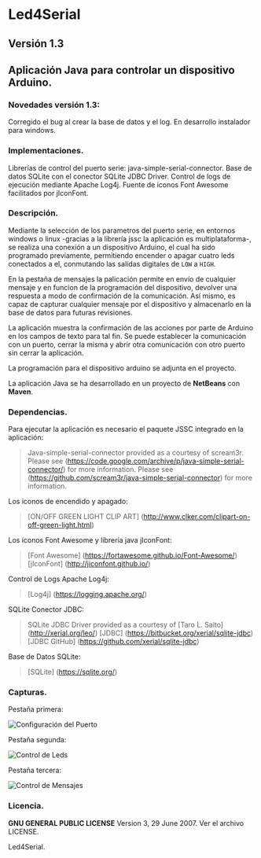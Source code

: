 # Led4Serial
## Versión 1.3
## Aplicación Java para controlar un dispositivo Arduino.

### Novedades versión 1.3:
Corregido el bug al crear la base de datos y el log.
En desarrollo instalador para windows.

### Implementaciones.
Librerías de control del puerto serie: java-simple-serial-connector.
Base de datos SQLite con el conector SQLite JDBC Driver.
Control de logs de ejecución mediante Apache Log4j.
Fuente de iconos Font Awesome facilitados por jIconFont.
 
### Descripción.
Mediante la selección de los parametros del puerto serie, en entornos
windows o linux -gracias a la librería jssc la aplicación es multiplataforma-, 
se realiza una conexión a un dispositivo Arduino, el cual ha sido
programado previamente, permitiendo encender o apagar cuatro leds conectados
a el, conmutando las salidas digitales de `LOW` a `HIGH`. 

En la pestaña de mensajes la palicación permite en envío de cualquier mensaje y
en funcion de la programación del dispositivo, devolver una respuesta a modo de
confirmación de la comunicación. Así mismo, es capaz de capturar cualquier mensaje
por el dispositivo y almacenarlo en la base de datos para futuras revisiones.

La aplicación muestra la confirmación de las acciones por parte de Arduino en los 
campos de texto para tal fin. Se puede establecer la comunicación con un puerto, 
cerrar la misma y abrir otra comunicación con otro puerto sin cerrar la aplicación. 

La programación para el dispositivo arduino se adjunta en el proyecto. 

La aplicación Java se ha desarrollado en un proyecto de **NetBeans** con **Maven**.

### Dependencias.

Para ejecutar la aplicación es necesario el paquete JSSC integrado en la aplicación:

> Java-simple-serial-connector provided as a courtesy of scream3r.
> Please see (https://code.google.com/archive/p/java-simple-serial-connector/) for more information.
> Please see (https://github.com/scream3r/java-simple-serial-connector) for more information.

Los iconos de encendido y apagado:

>[ON/OFF GREEN LIGHT CLIP ART] (http://www.clker.com/clipart-on-off-green-light.html)

Los iconos Font Awesome y librería java jIconFont:

> [Font Awesome] (https://fortawesome.github.io/Font-Awesome/)
> [jIconFont] (http://jiconfont.github.io/)

Control de Logs Apache Log4j:

> [Log4j] (https://logging.apache.org/)

SQLite Conector JDBC:
 
> SQLite JDBC Driver provided as a courtesy of [Taro L. Saito] (http://xerial.org/leo/)
> [JDBC] (https://bitbucket.org/xerial/sqlite-jdbc)
> [JDBC GitHub] (https://github.com/xerial/sqlite-jdbc)

Base de Datos SQLite:

> [SQLite] (https://sqlite.org/)

### Capturas.

Pestaña primera:

![Configuración del Puerto](https://dl.dropboxusercontent.com/u/3193442/Proyectos/led4serial1.png)

Pestaña segunda:

![Control de Leds](https://dl.dropboxusercontent.com/u/3193442/Proyectos/led4serial2.png)

Pestaña tercera:

![Control de Mensajes](https://dl.dropboxusercontent.com/u/3193442/Proyectos/led4serial3.png)

### Licencia.

**GNU GENERAL PUBLIC LICENSE** Version 3, 29 June 2007. Ver el archivo LICENSE.

Led4Serial.